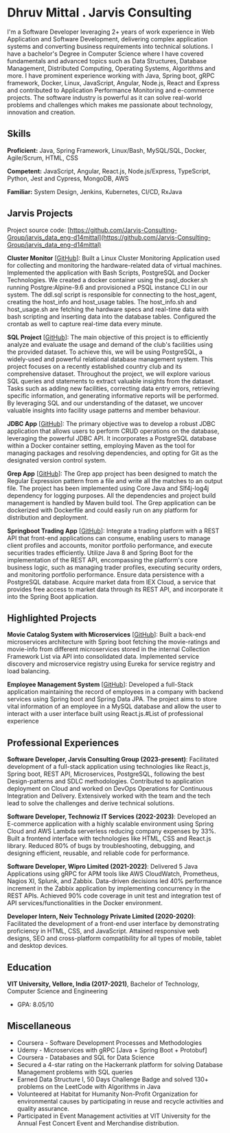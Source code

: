 # Dhruv Mittal . Jarvis Consulting

I'm a Software Developer leveraging 2+ years of work experience in Web Application and Software Development, delivering complex application systems and converting business requirements into technical solutions. I have a bachelor's Degree in Computer Science where I have covered fundamentals and advanced topics such as Data Structures, Database Management, Distributed Computing, Operating Systems, Algorithms and more. I have prominent experience working with Java, Spring boot, gRPC framework, Docker, Linux, JavaScript, Angular, Node.js, React and Express and contributed to Application Performance Monitoring and e-commerce projects. The software industry is powerful as it can solve real-world problems and challenges which makes me passionate about technology, innovation and creation.

## Skills

**Proficient:** Java, Spring Framework, Linux/Bash, MySQL/SQL, Docker, Agile/Scrum, HTML, CSS

**Competent:** JavaScript, Angular, React.js, Node.js/Express, TypeScript, Python, Jest and Cypress, MongoDB, AWS

**Familiar:** System Design, Jenkins, Kubernetes, CI/CD, RxJava

## Jarvis Projects

Project source code: [https://github.com/Jarvis-Consulting-Group/jarvis_data_eng-d14mittal](https://github.com/Jarvis-Consulting-Group/jarvis_data_eng-d14mittal)


**Cluster Monitor** [[GitHub](https://github.com/Jarvis-Consulting-Group/jarvis_data_eng-d14mittal/tree/master/linux_sql)]: Built a Linux Cluster Monitoring Application used for collecting and monitoring the hardware-related data of virtual machines. Implemented the application with Bash Scripts, PostgreSQL and Docker Technologies. We created a docker container using the psql_docker.sh running Postgre:Alpine-9.6 and provisioned a PSQL instance CLI in our system. The ddl.sql script is responsible for connecting to the host_agent, creating the host_info and host_usage tables. The host_info.sh and host_usage.sh are fetching the hardware specs and real-time data with bash scripting and inserting data into the database tables. Configured the crontab as well to capture real-time data every minute.

**SQL Project** [[GitHub](https://github.com/Jarvis-Consulting-Group/jarvis_data_eng-d14mittal/tree/master/sql)]: The main objective of this project is to efficiently analyze and evaluate the usage and demand of the club's facilities using the provided dataset. To achieve this, we will be using PostgreSQL, a widely-used and powerful relational database management system. This project focuses on a recently established country club and its comprehensive dataset. Throughout the project, we will explore various SQL queries and statements to extract valuable insights from the dataset. Tasks such as adding new facilities, correcting data entry errors, retrieving specific information, and generating informative reports will be performed. By leveraging SQL and our understanding of the dataset, we uncover valuable insights into facility usage patterns and member behaviour.

**JDBC App** [[GitHub](https://github.com/Jarvis-Consulting-Group/jarvis_data_eng-d14mittal/tree/master/core_java/jdbc)]: The primary objective was to develop a robust JDBC application that allows users to perform CRUD operations on the database, leveraging the powerful JDBC API. It incorporates a PostgreSQL database within a Docker container setting, employing Maven as the tool for managing packages and resolving dependencies, and opting for Git as the designated version control system.

**Grep App** [[GitHub](https://github.com/Jarvis-Consulting-Group/jarvis_data_eng-d14mittal/tree/master/core_java/grep)]: The Grep app project has been designed to match the Regular Expression pattern from a file and write all the matches to an output file. The project has been implemented using Core Java and Slf4j-log4j dependency for logging purposes. All the dependencies and project build management is handled by Maven build tool. The Grep application can be dockerized with Dockerfile and could easily run on any platform for distribution and deployment.

**Springboot Trading App** [[GitHub](https://github.com/Jarvis-Consulting-Group/jarvis_data_eng-d14mittal/tree/master/springboot)]: Integrate a trading platform with a REST API that front-end applications can consume, enabling users to manage client profiles and accounts, monitor portfolio performance, and execute securities trades efficiently. Utilize Java 8 and Spring Boot for the implementation of the REST API, encompassing the platform's core business logic, such as managing trader profiles, executing security orders, and monitoring portfolio performance. Ensure data persistence with a PostgreSQL database. Acquire market data from IEX Cloud, a service that provides free access to market data through its REST API, and incorporate it into the Spring Boot application.


## Highlighted Projects
**Movie Catalog System with Microservices** [[GitHub](https://github.com/d14mittal/Movie-Ratings-Microservice-Application)]: Built a back-end microservices architecture with Spring boot fetching the movie-ratings and movie-info from different microservices stored in the internal Collection Framework List via API into consolidated data. Implemented service discovery and microservice registry using Eureka for service registry and load balancing.

**Employee Management System** [[GitHub](https://github.com/d14mittal/Employee-Management-System)]: Developed a full-Stack application maintaining the record of employees in a company with backend services using Spring boot and Spring Data JPA. The project aims to store vital information of an employee in a MySQL database and allow the user to interact with a user interface built using React.js.#List of professional experience


## Professional Experiences

**Software Developer, Jarvis Consulting Group (2023-present)**: Facilitated development of a full-stack application using technologies like React.js, Spring boot, REST API, Microservices, PostgreSQL, following the best Design-patterns and SDLC methodologies. Contributed to application deployment on Cloud and worked on DevOps Operations for Continuous Integration and Delivery. Extensively worked with the team and the tech lead to solve the challenges and derive technical solutions.

**Software Developer, Technowiz IT Services (2022-2023)**: Developed an E-commerce application with a highly scalable environment using Spring Cloud and AWS Lambda serverless reducing company expenses by 33%. Built a frontend interface with technologies like HTML, CSS and React.js library. Reduced 80% of bugs by troubleshooting, debugging, and designing efficient, reusable, and reliable code for performance.

**Software Developer, Wipro Limited (2021-2022)**: Delivered 5 Java Applications using gRPC for APM tools like AWS CloudWatch, Prometheus, Nagios XI, Splunk, and Zabbix. Data-driven decisions led 40% performance increment in the Zabbix application by implementing concurrency in the REST APIs. Achieved 90% code coverage in unit test and integration test of API services/functionalities in the Docker environment.

**Developer Intern, Neiv Technology Private Limited  (2020-2020)**: Facilitated the development of a front-end user interface by demonstrating proficiency in HTML, CSS, and JavaScript. Attained responsive web designs, SEO and cross-platform compatibility for all types of mobile, tablet and desktop devices.


## Education
**VIT University, Vellore, India (2017-2021)**, Bachelor of Technology, Computer Science and Engineering
- GPA: 8.05/10


## Miscellaneous
- Coursera - Software Development Processes and Methodologies
- Udemy - Microservices with gRPC [Java + Spring Boot + Protobuf]
- Coursera - Databases and SQL for Data Science
- Secured a 4-star rating on the Hackerrank platform for solving Database Management problems with SQL queries
- Earned Data Structure I, 50 Days Challenge Badge and solved 130+ problems on the LeetCode with Algorithms in Java
- Volunteered at Habitat for Humanity Non-Profit Organization for environmental causes by participating in reuse and recycle activities and quality assurance.
- Participated in Event Management activities at VIT University for the Annual Fest Concert Event and Merchandise distribution. 
